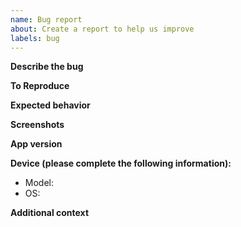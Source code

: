 ```yaml
---
name: Bug report
about: Create a report to help us improve
labels: bug
---
```


<!--
tl;dr
* search for duplicates also in closed issues
* one issue per topic
* reduce screenshot size

Please search open and closed issues to avoid duplicates. Maybe what you want has already been discussed or is mentioned in the readme.
If you want to report more issues / bugs, open multiple issues (one for each).
If you're interested, you can read the following useful text about effective bug reporting (a bit longer read): https://www.chiark.greenend.org.uk/~sgtatham/bugs.html -->

**Describe the bug**
<!-- A clear and concise description of what the bug is. -->

**To Reproduce**
<!-- If possible, provide clear steps to reproduce the behavior, e.g.:
1. Go to '...'
2. Click on '....'
3. Scroll down to '....'
4. See error
-->

**Expected behavior**
<!-- A clear and concise description of what you expected to happen. -->

**Screenshots**
<!-- ONLY if applicable and helpful, add screenshots to help explain your problem.
If you add screenshots, reduce the size or use thumbnails to keep the issue nicely readable. -->

**App version**
<!-- Which version of this app is affected? If you build the app yourself, please specify the latest commit included in the build -->

**Device (please complete the following information):**
 - Model: <!-- [e.g. Samsung Galaxy S9] -->
 - OS: <!-- [e.g. Android 10] (add details if you are not using a version provided by the device manufacturer) -->

**Additional context**
<!-- Add any other context about the problem here. -->
